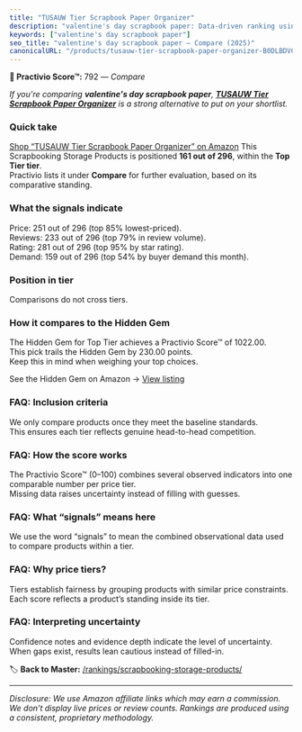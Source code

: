 ```yaml
---
title: "TUSAUW Tier Scrapbook Paper Organizer"
description: "valentine's day scrapbook paper: Data-driven ranking using the Practivio Score™. Positioned by quality, value, demand, findability, momentum."
keywords: ["valentine's day scrapbook paper"]
seo_title: "valentine's day scrapbook paper — Compare (2025)"
canonicalURL: "/products/tusauw-tier-scrapbook-paper-organizer-B0DLBDVC4L/"
---
```


**🛒 Practivio Score™:** 792 — _Compare_


*If you're comparing **valentine's day scrapbook paper**, **[TUSAUW Tier Scrapbook Paper Organizer](https://www.amazon.com/dp/B0DLBDVC4L?tag=practivio-20)** is a strong alternative to put on your shortlist.*
### Quick take
[Shop “TUSAUW Tier Scrapbook Paper Organizer” on Amazon](https://www.amazon.com/dp/B0DLBDVC4L?tag=practivio-20)
This Scrapbooking Storage Products is positioned **161 out of 296**, within the **Top Tier tier**.  
Practivio lists it under **Compare** for further evaluation, based on its comparative standing.

### What the signals indicate
Price: 251 out of 296 (top 85% lowest-priced).  
Reviews: 233 out of 296 (top 79% in review volume).  
Rating: 281 out of 296 (top 95% by star rating).  
Demand: 159 out of 296 (top 54% by buyer demand this month).

### Position in tier
Comparisons do not cross tiers.

### How it compares to the Hidden Gem
The Hidden Gem for Top Tier achieves a Practivio Score™ of 1022.00.  
This pick trails the Hidden Gem by 230.00 points.  
Keep this in mind when weighing your top choices.  

See the Hidden Gem on Amazon → [View listing](https://www.amazon.com/dp/B08V21RXFY?tag=practivio-20)

### FAQ: Inclusion criteria
We only compare products once they meet the baseline standards.  
This ensures each tier reflects genuine head-to-head competition.

### FAQ: How the score works
The Practivio Score™ (0–100) combines several observed indicators into one comparable number per price tier.  
Missing data raises uncertainty instead of filling with guesses.

### FAQ: What “signals” means here
We use the word “signals” to mean the combined observational data used to compare products within a tier.

### FAQ: Why price tiers?
Tiers establish fairness by grouping products with similar price constraints.  
Each score reflects a product’s standing inside its tier.

### FAQ: Interpreting uncertainty
Confidence notes and evidence depth indicate the level of uncertainty.  
When gaps exist, results lean cautious instead of filled-in.

<!-- Missing template for Compare/CompareWithinPriceClass -->


🏷️ **Back to Master:** [/rankings/scrapbooking-storage-products/](/rankings/scrapbooking-storage-products/)

---
_Disclosure: We use Amazon affiliate links which may earn a commission. We don’t display live prices or review counts. Rankings are produced using a consistent, proprietary methodology._
